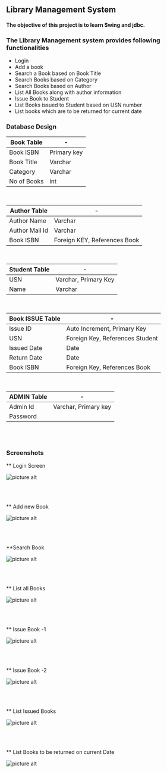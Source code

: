 ## Library Management System

#### The objective of this project is to learn Swing and jdbc.

### The Library Management system provides following functionalities

* Login
* Add a book
* Search a Book based on Book Title
* Search Books based on Category
* Search Books based on Author
* List All Books along with author information
* Issue Book to Student
* List Books issued to Student based on USN number 
* List books which are to be returned for current date

### Database Design

Book Table  | -
----------- | ------------------
Book ISBN	| Primary key
Book Title	| Varchar
Category	| Varchar
No of Books	| int

</br>

Author Table	| -
------------ 	| ----------------------	 
Author Name	 	| Varchar
Author Mail Id	| Varchar
Book ISBN		| Foreign KEY, References Book

</br>

Student Table | -
------------- | --------------------
USN			  | Varchar, Primary Key
Name		  | Varchar

</br>

Book ISSUE Table | -
---------------	 | --------------------------------
Issue ID		 | Auto Increment, Primary Key
USN				 | Foreign Key, References Student
Issued Date		 | Date
Return Date		 | Date
Book ISBN		 | Foreign Key, References Book 

</br>

ADMIN Table		| -
--------------- | --------------------
Admin Id		| Varchar, Primary key
Password		| 

</br>
</br>


### Screenshots

** Login Screen

![picture alt](https://github.com/git-akshat/Library-Management/blob/master/screenshots/login1.png)

</br>
</br>

** Add new Book

![picture alt](https://github.com/git-akshat/Library-Management/blob/master/screenshots/add_book.png)

</br>
</br>

**Search Book

![picture alt](https://github.com/git-akshat/Library-Management/blob/master/screenshots/search_book.png)

</br>
</br>

** List all Books

![picture alt](https://github.com/git-akshat/Library-Management/blob/master/screenshots/list_all_books.png)

</br>
</br>

** Issue Book -1

![picture alt](https://github.com/git-akshat/Library-Management/blob/master/screenshots/issue_book.png)

</br>
</br>

** Issue Book -2

![picture alt](https://github.com/git-akshat/Library-Management/blob/master/screenshots/issue_book_2.png)

</br>
</br>

** List Issued Books

![picture alt](https://github.com/git-akshat/Library-Management/blob/master/screenshots/list_issued_books.png)

</br>
</br>

** List Books to be returned on current Date

![picture alt](https://github.com/git-akshat/Library-Management/blob/master/screenshots/book_to_return.png)
